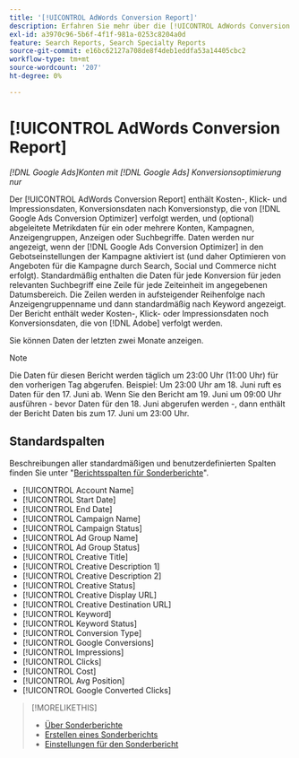 ```yaml
---
title: '[!UICONTROL AdWords Conversion Report]'
description: Erfahren Sie mehr über die [!UICONTROL AdWords Conversion Report].
exl-id: a3970c96-5b6f-4f1f-981a-0253c8204a0d
feature: Search Reports, Search Specialty Reports
source-git-commit: e16bc62127a708de8f4deb1eddfa53a14405cbc2
workflow-type: tm+mt
source-wordcount: '207'
ht-degree: 0%

---
```


# [!UICONTROL AdWords Conversion Report]

*[!DNL Google Ads]Konten mit [!DNL Google Ads] Konversionsoptimierung nur*

Der [!UICONTROL AdWords Conversion Report] enthält Kosten-, Klick- und Impressionsdaten, Konversionsdaten nach Konversionstyp, die von [!DNL Google Ads Conversion Optimizer] verfolgt werden, und (optional) abgeleitete Metrikdaten für ein oder mehrere Konten, Kampagnen, Anzeigengruppen, Anzeigen oder Suchbegriffe. Daten werden nur angezeigt, wenn der [!DNL Google Ads Conversion Optimizer] in den Gebotseinstellungen der Kampagne aktiviert ist (und daher Optimieren von Angeboten für die Kampagne durch Search, Social und Commerce nicht erfolgt). Standardmäßig enthalten die Daten für jede Konversion für jeden relevanten Suchbegriff eine Zeile für jede Zeiteinheit im angegebenen Datumsbereich. Die Zeilen werden in aufsteigender Reihenfolge nach Anzeigengruppenname und dann standardmäßig nach Keyword angezeigt. Der Bericht enthält weder Kosten-, Klick- oder Impressionsdaten noch Konversionsdaten, die von [!DNL Adobe] verfolgt werden.

Sie können Daten der letzten zwei Monate anzeigen.

>[!NOTE]
>
>Die Daten für diesen Bericht werden täglich um 23:00 Uhr (11:00 Uhr) für den vorherigen Tag abgerufen. Beispiel: Um 23:00 Uhr am 18. Juni ruft es Daten für den 17. Juni ab. Wenn Sie den Bericht am 19. Juni um 09:00 Uhr ausführen - bevor Daten für den 18. Juni abgerufen werden -, dann enthält der Bericht Daten bis zum 17. Juni um 23:00 Uhr.

## Standardspalten

Beschreibungen aller standardmäßigen und benutzerdefinierten Spalten finden Sie unter &quot;[Berichtsspalten für Sonderberichte](specialty-report-columns.md)&quot;.

* [!UICONTROL Account Name]
* [!UICONTROL Start Date]
* [!UICONTROL End Date]
* [!UICONTROL Campaign Name]
* [!UICONTROL Campaign Status]
* [!UICONTROL Ad Group Name]
* [!UICONTROL Ad Group Status]
* [!UICONTROL Creative Title]
* [!UICONTROL Creative Description 1]
* [!UICONTROL Creative Description 2]
* [!UICONTROL Creative Status]
* [!UICONTROL Creative Display URL]
* [!UICONTROL Creative Destination URL]
* [!UICONTROL Keyword]
* [!UICONTROL Keyword Status]
* [!UICONTROL Conversion Type]
* [!UICONTROL Google Conversions]
* [!UICONTROL Impressions]
* [!UICONTROL Clicks]
* [!UICONTROL Cost]
* [!UICONTROL Avg Position]
* [!UICONTROL Google Converted Clicks]

>[!MORELIKETHIS]
>
>* [Über Sonderberichte](specialty-report-about.md)
>* [Erstellen eines Sonderberichts](specialty-report-generate.md)
>* [Einstellungen für den Sonderbericht](specialty-report-settings.md)
